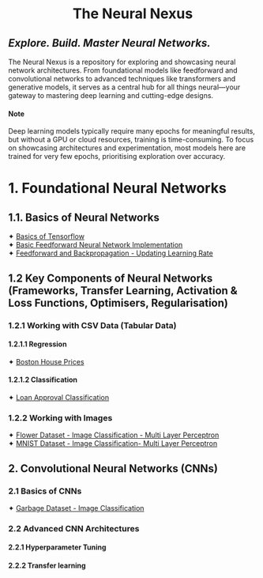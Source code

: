 # <p align="center">The Neural Nexus</p>
## <i>Explore. Build. Master Neural Networks.</i>

The Neural Nexus is a repository for exploring and showcasing neural network architectures. From foundational models 
like feedforward and convolutional networks to advanced techniques like transformers and generative models, it serves as 
a central hub for all things neural—your gateway to mastering deep learning and cutting-edge designs.

#### Note
Deep learning models typically require many epochs for meaningful results, but without a GPU or cloud resources, 
training is time-consuming. To focus on showcasing architectures and experimentation, most models here are trained for 
very few epochs, prioritising exploration over accuracy.

# 1. Foundational Neural Networks
## 1.1. Basics of Neural Networks
✦ [Basics of Tensorflow]() <br/>
✦ [Basic Feedforward Neural Network Implementation](a.%20Jupyter%20Notebooks/Basic%20Feedforward%20Neural%20Network%20Implementation.ipynb)<br/>
✦ [Feedforward and Backpropagation - Updating Learning Rate](a.%20Jupyter%20Notebooks/Feedforward%20and%20Backpropagation%20-%20Updating%20Learning%20Rate.ipynb)<br/>

## 1.2 Key Components of Neural Networks (Frameworks, Transfer Learning, Activation & Loss Functions, Optimisers, Regularisation)
### 1.2.1 Working with CSV Data (Tabular Data)
#### 1.2.1.1 Regression
✦ [Boston House Prices](a.%20Jupyter%20Notebooks/Boston%20House%20Prices%20-%20Regression.ipynb)<br />

#### 1.2.1.2 Classification
✦ [Loan Approval Classification](a.%20Jupyter%20Notebooks/Loan%20Approval%20Classification.ipynb)<br/>

### 1.2.2 Working with Images
✦ [Flower Dataset - Image Classification - Multi Layer Perceptron](a.%20Jupyter%20Notebooks/Image%20Classification%20-%20Flowers%20Dataset%20-%20Multi%20Layer%20Percepton.ipynb)<br/>
✦ [MNIST Dataset - Image Classification- Multi Layer Perceptron](a.%20Jupyter%20Notebooks/Image%20Classification%20-%20MNIST%20Dataset%20-%20Multi%20Layer%20Perceptron.ipynb) <br />

## 2. Convolutional Neural Networks (CNNs)  
### 2.1 Basics of CNNs
✦ [Garbage Dataset - Image Classification](a.%20Jupyter%20Notebooks/Image%20Classification%20-%20Garbage%20Dataset%20-%20CNN.ipynb)<br />

### 2.2 Advanced CNN Architectures 
#### 2.2.1 Hyperparameter Tuning

#### 2.2.2 Transfer learning
